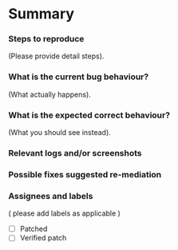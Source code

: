 # Summary

### Steps to reproduce
(Please provide detail steps).   

### What is the current bug behaviour?
(What actually happens).

### What is the expected correct behaviour?
(What you should see instead).

### Relevant logs and/or screenshots

### Possible fixes suggested re-mediation

### Assignees and labels
( please add labels as applicable )    

- [ ] Patched
- [ ] Verified patch
